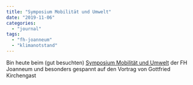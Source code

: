 ```yaml
---
title: "Symposium Mobilität und Umwelt"
date: "2019-11-06"
categories: 
  - "journal"
tags: 
  - "fh-joanneum"
  - "klimanotstand"
---
```


Bin heute beim (gut besuchten) [Symposium Mobilität und Umwelt](https://www.fh-joanneum.at/veranstaltung/symposium-mobilitaet-und-umwelt/) der FH Joanneum und besonders gespannt auf den Vortrag von Gottfried Kirchengast

